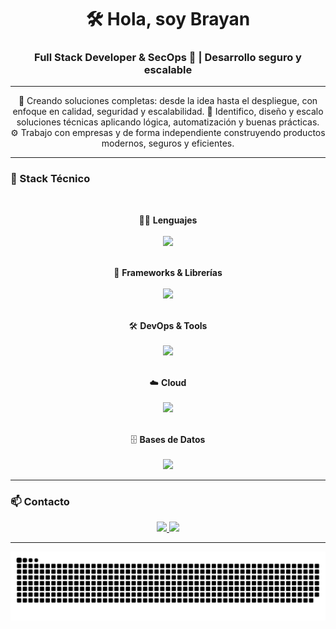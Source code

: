 <h1 align="center">🛠️ Hola, soy Brayan</h1>
<h3 align="center">Full Stack Developer & SecOps 🔐 | Desarrollo seguro y escalable</h3>

---

<div align="center">

🧠 Creando soluciones completas: desde la idea hasta el despliegue, con enfoque en calidad, seguridad y escalabilidad.
🚀 Identifico, diseño y escalo soluciones técnicas aplicando lógica, automatización y buenas prácticas.  
⚙️ Trabajo con empresas y de forma independiente construyendo productos modernos, seguros y eficientes.

</div>

---

### 🧰 Stack Técnico

<div align="center">

<br>

🧑‍💻 <strong>Lenguajes</strong><br><br>
<img src="https://skillicons.dev/icons?i=python,typescript,javascript,java,bash" /><br><br>

🧱 <strong>Frameworks & Librerías</strong><br><br>
<img src="https://skillicons.dev/icons?i=angular,react,astro,nestjs,nextjs,fastapi" /><br><br>

🛠️ <strong>DevOps & Tools</strong><br><br>
<img src="https://skillicons.dev/icons?i=docker,github,git,terraform,linux,vercel" /><br><br>

☁️ <strong>Cloud</strong><br><br>
<img src="https://skillicons.dev/icons?i=azure,aws" /><br><br>

🗄️ <strong>Bases de Datos</strong><br><br>
<img src="https://skillicons.dev/icons?i=mysql,postgresql,mongodb,dynamodb" />

</div>


---

### 📫 Contacto
<div align="center">
  <a href="https://www.linkedin.com/in/brayansstivens/" target="_blank">
    <img src="https://img.shields.io/badge/LinkedIn-Brayan%20Stivens-blue?logo=linkedin&style=for-the-badge" />
  </a>
  <a href="mailto:brayanstivens66@gmail.com">
    <img src="https://img.shields.io/badge/Email-brayanstivens66@gmail.com-D14836?logo=gmail&logoColor=white&style=for-the-badge" />
  </a>
</div>

---

<!-- Snake animation opcional (puede quitarse si no lo querés) -->
<picture>
  <source media="(prefers-color-scheme: dark)" srcset="https://raw.githubusercontent.com/Platane/snk/output/github-contribution-grid-snake-dark.svg" />
  <source media="(prefers-color-scheme: light)" srcset="https://raw.githubusercontent.com/Platane/snk/output/github-contribution-grid-snake.svg" />
  <img alt="snake-animation" src="https://raw.githubusercontent.com/Platane/snk/output/github-contribution-grid-snake.svg" />
</picture>

